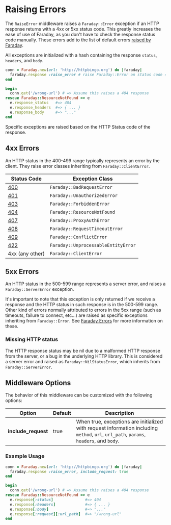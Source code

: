 # Raising Errors

The `RaiseError` middleware raises a `Faraday::Error` exception if an HTTP
response returns with a 4xx or 5xx status code.
This greatly increases the ease of use of Faraday, as you don't have to check
the response status code manually.
These errors add to the list of default errors [raised by Faraday](getting-started/errors.md).

All exceptions are initialized with a hash containing the response `status`, `headers`, and `body`.

```ruby
conn = Faraday.new(url: 'http://httpbingo.org') do |faraday|
  faraday.response :raise_error # raise Faraday::Error on status code 4xx or 5xx
end

begin
  conn.get('/wrong-url') # => Assume this raises a 404 response
rescue Faraday::ResourceNotFound => e
  e.response_status   #=> 404
  e.response_headers  #=> { ... }
  e.response_body     #=> "..."
end
```

Specific exceptions are raised based on the HTTP Status code of the response.

## 4xx Errors

An HTTP status in the 400-499 range typically represents an error
by the client. They raise error classes inheriting from `Faraday::ClientError`.

| Status Code                                                         | Exception Class                     |
|---------------------------------------------------------------------|-------------------------------------|
| [400](https://developer.mozilla.org/en-US/docs/Web/HTTP/Status/400) | `Faraday::BadRequestError`          |
| [401](https://developer.mozilla.org/en-US/docs/Web/HTTP/Status/401) | `Faraday::UnauthorizedError`        |
| [403](https://developer.mozilla.org/en-US/docs/Web/HTTP/Status/403) | `Faraday::ForbiddenError`           |
| [404](https://developer.mozilla.org/en-US/docs/Web/HTTP/Status/404) | `Faraday::ResourceNotFound`         |
| [407](https://developer.mozilla.org/en-US/docs/Web/HTTP/Status/407) | `Faraday::ProxyAuthError`           |
| [408](https://developer.mozilla.org/en-US/docs/Web/HTTP/Status/408) | `Faraday::RequestTimeoutError`      |
| [409](https://developer.mozilla.org/en-US/docs/Web/HTTP/Status/409) | `Faraday::ConflictError`            |
| [422](https://developer.mozilla.org/en-US/docs/Web/HTTP/Status/422) | `Faraday::UnprocessableEntityError` |
| 4xx (any other)                                                     | `Faraday::ClientError`              |

## 5xx Errors

An HTTP status in the 500-599 range represents a server error, and raises a
`Faraday::ServerError` exception.

It's important to note that this exception is only returned if we receive a response and the
HTTP status in such response is in the 500-599 range.
Other kind of errors normally attributed to errors in the 5xx range (such as timeouts, failure to connect, etc...)
are raised as specific exceptions inheriting from `Faraday::Error`.
See [Faraday Errors](getting-started/errors.md) for more information on these.

### Missing HTTP status

The HTTP response status may be nil due to a malformed HTTP response from the
server, or a bug in the underlying HTTP library. This is considered a server error
and raised as `Faraday::NilStatusError`, which inherits from `Faraday::ServerError`.

## Middleware Options

The behavior of this middleware can be customized with the following options:

| Option              | Default | Description |
|---------------------|---------|-------------|
| **include_request** | true    | When true, exceptions are initialized with request information including `method`, `url`, `url_path`, `params`, `headers`, and `body`. |

### Example Usage

```ruby
conn = Faraday.new(url: 'http://httpbingo.org') do |faraday|
  faraday.response :raise_error, include_request: true
end

begin
  conn.get('/wrong-url') # => Assume this raises a 404 response
rescue Faraday::ResourceNotFound => e
  e.response[:status]              #=> 404
  e.response[:headers]             #=> { ... }
  e.response[:body]                #=> "..."
  e.response[:request][:url_path]  #=> "/wrong-url"
end
```
